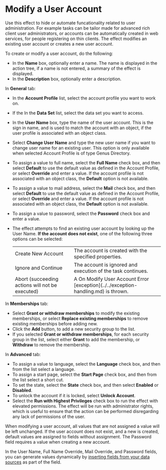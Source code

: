 # Modify a User Account

Use this effect to hide or automate funcationality related to user administration. For example tasks can be tailor made for advanced rich client user administrators, or accounts can be automatically created in web services, for people registering on thin clients. The effect modifies an existing user account or creates a new user account.  

To create or modify a user account, do the following:

*   In the **Name** box, optionally enter a name. The name is displayed in the action tree, if a name is not entered, a summary of the effect is displayed.
*   In the **Description** box, optionally enter a description.

In **General** tab:

*   In the **Account Profile** list, select the account profile you want to work on.
*   If the In the **Data Set** list, select the data set you want to access.
*   In the **User Name** box, type the name of the user account. This is the sign in name, and is used to match the account with an object, if the user profile is associated with an object class.
*   Select **Change User Name** and type the new user name if you want to change user name for an existing user. This option is only available when selected Account Profile is of type Genus Directory.
*   To assign a value to full name, select the **Full Name** check box, and then select **Default** to use the default value as defined in the Account Profile, or select **Override** and enter a value. If the account profile is not associated with an object class, the **Default** option is not available.
*   To assign a value to mail address, select the **Mail** check box, and then select **Default** to use the default value as defined in the Account Profile, or select **Override** and enter a value. If the account profile is not associated with an object class, the **Default** option is not available.
*   To assign a value to password, select the **Password** check box and enter a value.
*   The effect attempts to find an existing user account by looking up the User Name. **If the account does not exist**, one of the following three options can be selected: <table style="WIDTH: 100%">

    <tbody>

    <tr>

    <td>Create New Account</td>

    <td>The account is created with the specified properties.</td>

    </tr>

    <tr>

    <td>Ignore and Continue</td>

    <td>The account is ignored and execution of the task continues.</td>

    </tr>

    <tr>

    <td>Abort (succeeding actions will not be executed)</td>

    <td>A On Modify User Account Error [exception](../../exception-handling.md) is thrown.</td>

    </tr>

    </tbody>

    </table> 

In **Memberships** tab:

*   Select **Grant or withdraw memberships** to modify the existing memberships, or select **Replace existing memberships** to remove existing memberships before adding new.
*   Click the **Add** button, to add a new security group to the list.
*   If you selected **Grant or withdraw memberships**, for each security group in the list, select either **Grant** to add the membership, or **Withdraw** to remove the membership.

In **Advanced** tab:

*   To assign a value to language, select the **Language** check box, and then from the list select a language.
*   To assign a start page, select the **Start Page** check box, and then from the list select a short cut.
*   To set the state, select the **State** check box, and then select **Enabled** or **Disabled**.
*   To unlock the account if it is locked, select **Unlock Account**.
*   Select the **Run with Highest Privileges** check box to run the effect with elevated permissions. The effect will be run with administrator rights, which is useful to ensure that the action can be performed disregarding any lack of permissions of the user.

When modifying a user account, all values that are not assigned a value will be left unchanged. If the user account does not exist, and a new is created, default values are assigned to fields without assignment. The Password field requires a value when creating a new account.

In the User Name, Full Name Override, Mail Override, and Password fields, you can generate values dynamically by [inserting fields from your data sources](../generate-dynamic-values-for-text-fields.md "Generate Dynamic Values for Text Fields") as part of the field.
